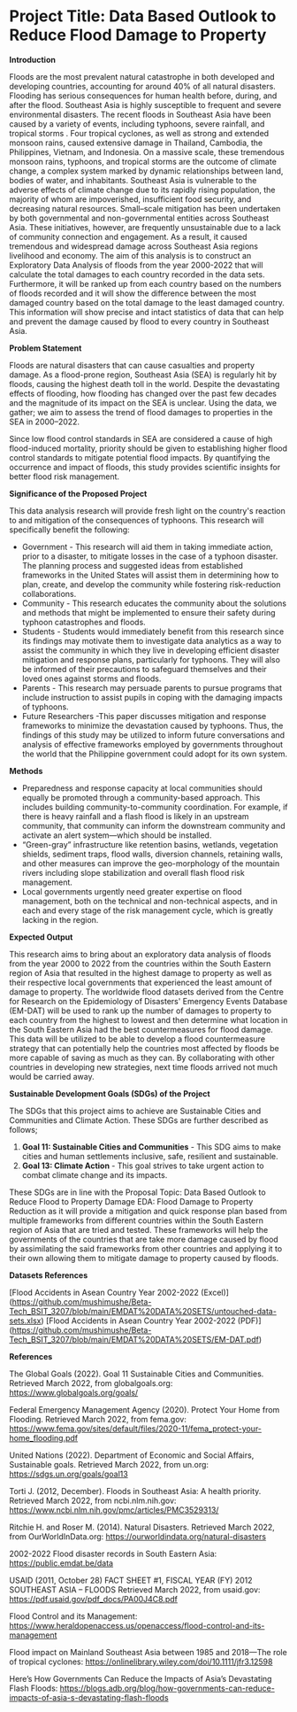 # Project Title: Data Based Outlook to Reduce Flood Damage to Property 



**Introduction**

Floods are the most prevalent natural catastrophe in both developed and developing countries, accounting for around 40% of all natural disasters. Flooding has serious consequences for human health before, during, and after the flood. Southeast Asia is highly susceptible to frequent and severe environmental disasters. The recent floods in Southeast Asia have been caused by a variety of events, including typhoons, severe rainfall, and tropical storms . Four tropical cyclones, as well as strong and extended monsoon rains, caused extensive damage in Thailand, Cambodia, the Philippines, Vietnam, and Indonesia. On a massive scale, these tremendous monsoon rains, typhoons, and tropical storms are the outcome of climate change, a complex system marked by dynamic relationships between land, bodies of water, and inhabitants. Southeast Asia is vulnerable to the adverse effects of climate change due to its rapidly rising population, the majority of whom are impoverished, insufficient food security, and decreasing natural resources. Small–scale mitigation has been undertaken by both governmental and non-governmental entities across Southeast Asia. These initiatives, however, are frequently unsustainable due to a lack of community connection and engagement. As a result, it caused tremendous and widespread damage across Southeast Asia regions livelihood and economy.
The aim of this analysis is to construct an Exploratory Data Analysis of floods from the year 2000-2022 that will calculate the total damages to each country recorded in the data sets. Furthermore, it will be ranked up from each country based on the numbers of floods recorded and it will show the difference between the most damaged country based on the total damage to the least damaged country. This information will show precise and intact statistics of data that can help and prevent the damage caused by flood to every country in Southeast Asia.



**Problem Statement**

Floods are natural disasters that can cause casualties and property damage. As a flood-prone region, Southeast Asia (SEA) is regularly hit by floods, causing the highest death toll in the world. Despite the devastating effects of flooding, how flooding has changed over the past few decades and the magnitude of its impact on the SEA is unclear. Using the data, we gather; we aim to assess the trend of flood damages to properties in the SEA in 2000–2022.

Since low flood control standards in SEA are considered a cause of high flood-induced mortality, priority should be given to establishing higher flood control standards to mitigate potential flood impacts. By quantifying the occurrence and impact of floods, this study provides scientific insights for better flood risk management.



**Significance of the Proposed Project**


This data analysis research will provide fresh light on the country's reaction to and mitigation of the consequences of typhoons. This research will specifically benefit the following:

- Government - This research will aid them in taking immediate action, prior to a disaster, to mitigate losses in the case of a typhoon disaster. The planning process and suggested ideas from established frameworks in the United States will assist them in determining how to plan, create, and develop the community while fostering risk-reduction collaborations.
- Community - This research educates the community about the solutions and methods that might be implemented to ensure their safety during typhoon catastrophes and floods.
- Students - Students would immediately benefit from this research since its findings may motivate them to investigate data analytics as a way to assist the community in which they live in developing efficient disaster mitigation and response plans, particularly for typhoons. They will also be informed of their precautions to safeguard themselves and their loved ones against storms and floods.
- Parents - This research may persuade parents to pursue programs that include instruction to assist pupils in coping with the damaging impacts of typhoons.
- Future Researchers -This paper discusses mitigation and response frameworks to minimize the devastation caused by typhoons. Thus, the findings of this study may be utilized to inform future conversations and analysis of effective frameworks employed by governments throughout the world that the Philippine government could adopt for its own system.


**Methods**

- Preparedness and response capacity at local communities should equally be promoted through a community-based approach. This includes building community-to-community coordination. For example, if there is heavy rainfall and a flash flood is likely in an upstream community, that community can inform the downstream community and activate an alert system—which should be installed.
- “Green-gray” infrastructure like retention basins, wetlands, vegetation shields, sediment traps, flood walls, diversion channels, retaining walls, and other measures can improve the geo-morphology of the mountain rivers including slope stabilization and overall flash flood risk management.
- Local governments urgently need greater expertise on flood management, both on the technical and non-technical aspects, and in each and every stage of the risk management cycle, which is greatly lacking in the region.



**Expected Output**

This research aims to bring about an exploratory data analysis of floods from the year 2000 to 2022 from the countries within the South Eastern region of Asia that resulted in the highest damage to property as well as their respective local governments that experienced the least amount of damage to property. The worldwide flood datasets derived from the Centre for Research on the Epidemiology of Disasters' Emergency Events Database (EM-DAT) will be used to rank up the number of damages to property to each country from the highest to lowest and then determine what location in the South Eastern Asia had the best countermeasures for flood damage. This data will be utilized to be able to develop a flood countermeasure strategy that can potentially help the countries most affected by floods be more capable of saving as much as they can. By collaborating with other countries in developing new strategies, next time floods arrived not much would be carried away.

**Sustainable Development Goals (SDGs) of the Project**

The SDGs that this project aims to achieve are Sustainable Cities and Communities and Climate Action. These SDGs are further described as follows;

1.	**Goal 11: Sustainable Cities and Communities** - This SDG aims to make cities and human settlements inclusive, safe, resilient and sustainable. 
2.	**Goal 13: Climate Action** - This goal strives to take urgent action to combat climate change and its impacts.

These SDGs are in line with the Proposal Topic: Data Based Outlook to Reduce Flood to Property Damage EDA: Flood Damage to Property Reduction as it will provide a mitigation and quick response plan based from multiple frameworks from different countries within the South Eastern region of Asia that are tried and tested. These frameworks will help the governments of the countries that are take more damage caused by flood by assimilating the said frameworks from other countries and applying it to their own allowing them to mitigate damage to property caused by floods.


**Datasets References**

[Flood Accidents in Asean Country Year 2002-2022 (Excel)]    (https://github.com/mushimushe/Beta-Tech_BSIT_3207/blob/main/EMDAT%20DATA%20SETS/untouched-data-sets.xlsx)
[Flood Accidents in Asean Country Year 2002-2022 (PDF)]    (https://github.com/mushimushe/Beta-Tech_BSIT_3207/blob/main/EMDAT%20DATA%20SETS/EM-DAT.pdf)


**References**

The Global Goals (2022). Goal 11 Sustainable Cities and Communities. 
    Retrieved March 2022, from globalgoals.org: https://www.globalgoals.org/goals/

Federal Emergency Management Agency (2020). Protect Your Home from Flooding. 
    Retrieved March 2022, from fema.gov: https://www.fema.gov/sites/default/files/2020-11/fema_protect-your-home_flooding.pdf

United Nations (2022). Department of Economic and Social Affairs, Sustainable goals. 
    Retrieved March 2022, from un.org: https://sdgs.un.org/goals/goal13
    
Torti J. (2012, December). Floods in Southeast Asia: A health priority.
    Retrieved March 2022, from ncbi.nlm.nih.gov: https://www.ncbi.nlm.nih.gov/pmc/articles/PMC3529313/
    
Ritchie H. and Roser M. (2014). Natural Disasters. 
    Retrieved March 2022, from OurWorldInData.org: https://ourworldindata.org/natural-disasters

2002-2022 Flood disaster records in South Eastern Asia: https://public.emdat.be/data

USAID (2011, October 28) FACT SHEET #1, FISCAL YEAR (FY) 2012 SOUTHEAST ASIA – FLOODS
	Retrieved March 2022, from usaid.gov: https://pdf.usaid.gov/pdf_docs/PA00J4C8.pdf

Flood Control and its Management: https://www.heraldopenaccess.us/openaccess/flood-control-and-its-management

Flood impact on Mainland Southeast Asia between 1985 and 2018—The role of tropical cyclones:
https://onlinelibrary.wiley.com/doi/10.1111/jfr3.12598

Here’s How Governments Can Reduce the Impacts of Asia’s Devastating Flash Floods: https://blogs.adb.org/blog/how-governments-can-reduce-impacts-of-asia-s-devastating-flash-floods
